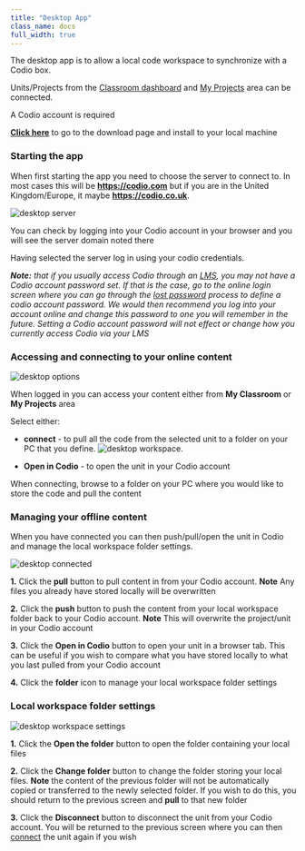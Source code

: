 ```yaml
---
title: "Desktop App"
class_name: docs
full_width: true
---
```


The desktop app is to allow a local code workspace to synchronize with a Codio box. 

Units/Projects from the [Classroom dashboard](/docs/dashboard/student/myclassroom/) and [My Projects](/docs/dashboard/student/myfirstproject/) area can be connected.

A Codio account is required

**[Click here](/download)** to go to the download page and install to your local machine

### Starting the app
When first starting the app you need to choose the server to connect to. In most cases this will be **https://codio.com** but if you are in the United Kingdom/Europe, it maybe **https://codio.co.uk**.

<img alt="desktop server" src="/img/docs/desktop_server.png" class="simple"/>

You can check by logging into your Codio account in your browser and you will see the server domain noted there

Having selected the server log in using your codio credentials.

<i>**Note:** that if you usually access Codio through an [LMS](/docs/classes/lti/), you may not have a Codio account password set. If that is the case, go to the online login screen where you can go through the [lost password](/docs/dashboard/account/forgotpassword/) process to define a codio account password. We would then recommend you log into your account online and change this password to one you will remember in the future.  Setting a Codio account password will not effect or change how you currently access Codio via your LMS</i>

<a name="connect"></a>
### Accessing and connecting to your online content
<img alt="desktop options" src="/img/docs/desktop_options.png" class="simple"/>

When logged in you can access your content either from **My Classroom** or **My Projects** area

Select either:

- **connect** - to pull all the code from the selected unit to a folder on your PC that you define.
<img alt="desktop workspace" src="/img/docs/desktop_workspace.png" class="simple"/>. 

- **Open in Codio** - to open the unit in your Codio account

When connecting, browse to a folder on your PC where you would like to store the code and pull the content

### Managing your offline content
When you have connected you can then push/pull/open the unit in Codio and manage the local workspace folder settings.

<img alt="desktop connected" src="/img/docs/desktop_connected.png" class="simple"/>

**1.** Click the **pull** button to pull content in from your Codio account. **Note** Any files you already have stored locally will be overwritten

**2.** Click the **push** button to push the content from your local workspace folder back to your Codio account. **Note** This will overwrite the project/unit in your Codio account

**3.** Click the **Open in Codio** button to open your unit in a browser tab. This can be useful if you wish to compare what you have stored locally to what you last pulled from your Codio account

**4.** Click the **folder** icon to manage your local workspace folder settings

### Local workspace folder settings

<img alt="desktop workspace settings" src="/img/docs/desktop_worspacesettings.png" class="simple"/>

**1.** Click the **Open the folder** button to open the folder containing your local files

**2.** Click the **Change folder** button to change the folder storing your local files. **Note** the content of the previous folder will not be automatically copied or transferred to the newly selected folder. If you wish to do this, you should return to the previous screen and **pull** to that new folder

**3.** Click the **Disconnect** button to disconnect the unit from your Codio account. You will be returned to the previous screen where you can then [connect](/docs/dashboard/desktopapp#connect) the unit again if you wish